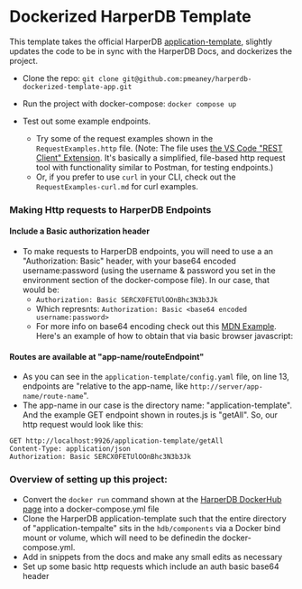 # Dockerized HarperDB Template

This template takes the official HarperDB [application-template](https://github.com/HarperDB/application-template), slightly updates the code to be in sync with the HarperDB Docs, and dockerizes the project.

- Clone the repo: `git clone git@github.com:pmeaney/harperdb-dockerized-template-app.git`
- Run the project with docker-compose: `docker compose up`
- Test out some example endpoints.

  - Try some of the request examples shown in the `RequestExamples.http` file. (Note: The file uses [the VS Code "REST Client" Extension](https://marketplace.visualstudio.com/items?itemName=humao.rest-client). It's basically a simplified, file-based http request tool with functionality similar to Postman, for testing endpoints.)
  - Or, if you prefer to use `curl` in your CLI, check out the `RequestExamples-curl.md` for curl examples.

### Making Http requests to HarperDB Endpoints

#### Include a Basic authorization header

- To make requests to HarperDB endpoints, you will need to use a an "Authorization: Basic" header, with your base64 encoded username:password (using the username & password you set in the environment section of the docker-compose file). In our case, that would be:
  - `Authorization: Basic SERCX0FETUlOOnBhc3N3b3Jk`
  - Which represnts: `Authorization: Basic <base64 encoded username:password>`
  - For more info on base64 encoding check out this [MDN Example](https://developer.mozilla.org/en-US/docs/Web/API/Window/btoa#examples). Here's an example of how to obtain that via basic browser javascript:

#### Routes are available at "app-name/routeEndpoint"

- As you can see in the `application-template/config.yaml` file, on line 13, endpoints are "relative to the app-name, like `http://server/app-name/route-name`".
- The app-name in our case is the directory name: "application-template". And the example GET endpoint shown in routes.js is "getAll". So, our http request would look like this:

```
GET http://localhost:9926/application-template/getAll
Content-Type: application/json
Authorization: Basic SERCX0FETUlOOnBhc3N3b3Jk
```

### Overview of setting up this project:

- Convert the `docker run` command shown at the [HarperDB DockerHub page](https://hub.docker.com/r/harperdb/harperdb) into a docker-compose.yml file
- Clone the HarperDB application-template such that the entire directory of "application-tempalte" sits in the `hdb/components` via a Docker bind mount or volume, which will need to be definedin the docker-compose.yml.
- Add in snippets from the docs and make any small edits as necessary
- Set up some basic http requests which include an auth basic base64 header
